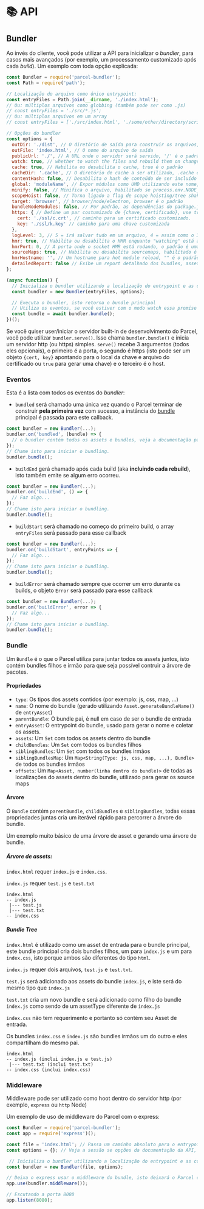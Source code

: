 # 📚 API

## Bundler

Ao invés do cliente, você pode utilizar a API para inicializar o _bundler_, para casos mais avançados (por exemplo, um processamento customizado após cada _build_).
Um exemplo com toda opção explicada:

```Javascript
const Bundler = require('parcel-bundler');
const Path = require('path');

// Localização do arquivo como único entrypoint:
const entryFiles = Path.join(__dirname, './index.html');
// Ou: múltiplos arquivos como globbing (também pode ser como .js)
// const entryFiles = './src/*.js';
// Ou: múltiplos arquivos em um array
// const entryFiles = ['./src/index.html', './some/other/directory/scripts.js'];

// Opções do bundler
const options = {
  outDir: './dist', // O diretório de saída para construir os arquivos, dist é o padrão
  outFile: 'index.html', // O nome do arquivo de saída
  publicUrl: './', // A URL onde o servidor será servido, '/' é o padrão
  watch: true, // whether to watch the files and rebuild them on change, defaults to process.env.NODE_ENV !== 'production'
  cache: true, // Habilita ou desabilita o cache, true é o padrão
  cacheDir: '.cache', // O diretório de cache a ser utilizado, .cache é o padrão
  contentHash: false, // Desabilita o hash de conteúdo de ser incluído no nome do arquivo
  global: 'moduleName', // Expor módulos como UMD utilizando este nome, desativado por padrão
  minify: false, // Minifica o arquivo, habilitado se process.env.NODE_ENV === 'production'
  scopeHoist: false, // Torna ligado a flag de scope hoisting/tree shaking experimental, para pequenas builds de produção
  target: 'browser', // browser/node/electron, browser é o padrão
  bundleNodeModules: false, // Por padrão, as dependências do package.json não são incluídas ao usar a opção 'node' ou 'electron' na opção 'target' acima. Defina como true para adicioná-los ao bundle, false é o padrão
  https: { // Define um par costumizado de {chave, certificado}, use true para gerar um ou false para utilizar http.
    cert: './ssl/c.crt', // caminho para um certificado customizado.
    key: './ssl/k.key' // caminho para uma chave customizada
  },
  logLevel: 3, // 5 = irá salvar tudo em um arquivo, 4 = assim como o 3 mas com timestamp e adicionalmente irá logar as requisições http realizadas para o servidor, 3 = irá loggar tudo, 2 = irá loggar avisos e erros, 1 = irá loggar erros
  hmr: true, // Habilita ou desabilita o HMR enquanto "watching" está ativo
  hmrPort: 0, // A porta onde o socket HMR está rodando, o padrão é uma porta livre aleatória (0 no node.js resolve para uma porta livre)
  sourceMaps: true, // Habilita ou desabilita sourcemaps, habilitado é o padrão (builds minificadas atualmente sempre criam sourcemaps)
  hmrHostname: '', // Um hostname para hot module reload, "" é o padrão
  detailedReport: false // Exibe um report detalhado dos bundles, assets, tamanho de arquivos e tempos, false é o padrão, os reports são exibidos somente se o watch estiver desabilidado
};

(async function() {
  // Inicializa o bundler utilizando a localização do entrypoint e as configurações especificadas.
  const bundler = new Bundler(entryFiles, options);

  // Executa o bundler, isto retorna o bundle principal
  // Utiliza os eventos, se você estiver com o modo watch essa promise será disparada uma única vez e não a cada rebuild
  const bundle = await bundler.bundle();
})();
```

Se você quiser user/iniciar o servidor built-in de desenvolvimento do Parcel, você pode utilizar `bundler.serve()`. Isso chama `bundler.bundle()` e inicia um servidor http (ou https) simples. `serve()` recebe 3 argumentos (todos eles opcionais), o primeiro é a porta, o segundo é https (isto pode ser um objeto `{cert, key}` apontando para o local da chave e arquivo do certificado ou `true` para gerar uma chave) e o terceiro é o host. 

### Eventos

Esta é a lista com todos os eventos do _bundler_:

- `bundled` será chamado uma única vez quando o Parcel terminar de construir **pela primeira vez** com sucesso, a instância do [bundle](#bundle) principal é passada para este callback.

```Javascript
const bundler = new Bundler(...);
bundler.on('bundled', (bundle) => {
  // o bundler contém todos os assets e bundles, veja a documentação para mais detalhes.
});
// Chame isto para iniciar o bundling.
bundler.bundle();
```

- `buildEnd` gerá chamado após cada build (aka **incluindo cada rebuild**), isto também emite se algum erro ocorreu.

```Javascript
const bundler = new Bundler(...);
bundler.on('buildEnd', () => {
  // Faz algo...
});
// Chame isto para iniciar o bundling.
bundler.bundle();
```

- `buildStart` será chamado no começo do primeiro build, o array `entryFiles` será passado para esse callback

```Javascript
const bundler = new Bundler(...);
bundler.on('buildStart', entryPoints => {
  // Faz algo...
});
// Chame isto para iniciar o bundling.
bundler.bundle();
```

- `buildError` será chamado sempre que ocorrer um erro durante os builds, o objeto `Error` será passado para esse callback

```Javascript
const bundler = new Bundler(...);
bundler.on('buildError', error => {
  // Faz algo...
});
// Chame isto para iniciar o bundling.
bundler.bundle();
```

### Bundle

Um `Bundle` é o que o Parcel utiliza para juntar todos os assets juntos, isto contém bundles filhos e irmão para que seja possível contruir a árvore de pacotes.

#### Propriedades

- `type`: Os tipos dos assets contidos (por exemplo: js, css, map, ...)
- `name`: O nome do bundle (gerado utilizando `Asset.generateBundleName()` de `entryAsset`)
- `parentBundle`: O bundle pai, é null em caso de ser o bundle de entrada
- `entryAsset`: O entrypoint do bundle, usado para gerar o nome e coletar os assets.
- `assets`: Um `Set` com todos os assets dentro do bundle
- `childBundles`: Um `Set` com todos os bundles filhos
- `siblingBundles`: Um `Set` com todos os bundles irmãos
- `siblingBundlesMap`: Um `Map<String(Type: js, css, map, ...), Bundle>` de todos os bundles irmãos
- `offsets`: Um `Map<Asset, number(linha dentro do bundle)>` de todas as localizações do assets dentro do bundle, utilizado para gerar os source maps

#### Árvore

O `Bundle` contém `parentBundle`, `childBundles` e `siblingBundles`, todas essas propriedades juntas cria um iterável rápido para percorrer a árvore do bundle.

Um exemplo muito básico de uma árvore de asset e gerando uma árvore de bundle.

##### Árvore de assets:

`index.html` requer `index.js` e `index.css`.

`index.js` requer `test.js` e `test.txt`

```Text
index.html
-- index.js
 |--- test.js
 |--- test.txt
-- index.css
```

##### Bundle Tree

`index.html` é utilizado como um asset de entrada para o bundle principal, este bundle principal cria dois bundles filhos, um para `index.js` e um para `index.css`, isto porque ambos são diferentes do tipo `html`.

`index.js` requer dois arquivos, `test.js` e `test.txt`.

`test.js` será adicionado aos assets do bundle `index.js`, e iste será do mesmo tipo que `index.js`

`test.txt` cria um novo bundle e será adicionado como filho do bundle `index.js` como sendo de um assetType diferente de `index.js`

`index.css` não tem requerimento e portanto só contém seu Asset de entrada.

Os bundles `index.css` e `index.js` são bundles irmãos um do outro e eles compartilham do mesmo pai.

```Text
index.html
-- index.js (inclui index.js e test.js)
 |--- test.txt (inclui test.txt)
-- index.css (inclui index.css)
```

### Middleware

Middleware pode ser utilizado como hoot dentro do servidor http (por exemplo, `express` ou `http` Node)

Um exemplo de uso de middleware do Parcel com o express:

```Javascript
const Bundler = require('parcel-bundler');
const app = require('express')();

const file = 'index.html'; // Passa um caminho absoluto para o entrypoint aqui
const options = {}; // Veja a sessão se opções da documentação da API, para as possibilidades.

 // Inicializa o bundler utilizando a localização do entrypoint e as configurações especificadas.
const bundler = new Bundler(file, options);

// Deixa o express usar o middleware do bundle, isto deixará o Parcel controlar cada requisição feita ao servidor do express
app.use(bundler.middleware());

// Escutando a porta 8080
app.listen(8080);
```
